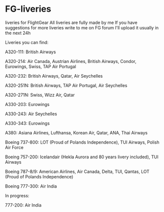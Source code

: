 # FG-liveries
liveries for FlightGear
All liveries are fully made by me
If you have suggestions for more liveries write to me on FG forum
I'll upload it usually in the next 24h

Liveries you can find:

A320-111: British Airways

A320-214: Air Canada, Austrian Airlines, British Airways, Condor, Eurowings, Swiss, TAP Air Portugal

A320-232: British Airways, Qatar, Air Seychelles

A320-251N: British Airways, TAP Air Portugal, Air Seychelles

A320-271N: Swiss, Wizz Air, Qatar

A330-203: Eurowings

A330-243: Air Seychelles

A330-343: Eurowings

A380: Asiana Airlines, Lufthansa, Korean Air, Qatar, ANA, Thai Airways

Boeing 737-800: LOT (Proud of Polands Independence), TUI Airways, Polish Air Force

Boeing 757-200: Icelandair (Hekla Aurora and 80 years livery included), TUI Airways

Boeing 787-8/9: American Airlines, Air Canada, Delta, TUI, Qantas, LOT (Proud of Polands Independence) 

Boeing 777-300: Air India

In progress:

777-200: Air India

